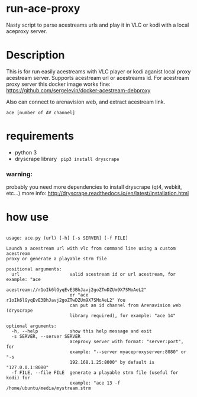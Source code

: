 # run-ace-proxy
Nasty script to parse acestreams urls and play it in VLC or kodi with a local aceproxy server.

# Description
This is for run easily acestreams with VLC player or kodi aganist local proxy acestream server. 
Supports acestream url or acestreams id. 
For acestream proxy server this docker image works fine:
https://github.com/sergelevin/docker-acestream-debproxy

Also can connect to arenavision web, and extract acestream link. 

``` ace [number of AV channel] ``` 

# requirements
- python 3
- dryscrape library
``` pip3 install dryscrape```

### warning:
probably you need more dependencies to install dryscrape (qt4, webkit, etc...)
more info:
http://dryscrape.readthedocs.io/en/latest/installation.html

# how use

```

usage: ace.py (url) [-h] [-s SERVER] [-f FILE] 

Launch a acestream url with vlc from command line using a custom acestream
proxy or generate a playable strm file

positional arguments:
  url                   valid acestream id or url acestream, for example: "ace
                        acestream://r1oIk6lGyqEvE3BhJavj2goZTwDZUm9X7SMoAeL2"
                        or "ace r1oIk6lGyqEvE3BhJavj2goZTwDZUm9X7SMoAeL2" You
                        can put an id channel from Arenavision web (dryscrape
                        library required), for example: "ace 14"

optional arguments:
  -h, --help            show this help message and exit
  -s SERVER, --server SERVER
                        aceproxy server with format: "server:port", for
                        example: "--server myaceproxyserver:8080" or "-s
                        192.168.1.25:8000" by default is "127.0.0.1:8080"
  -f FILE, --file FILE  generate a playable strm file (useful for kodi) for
                        example: "ace 13 -f /home/ubuntu/media/mystream.strm

```

